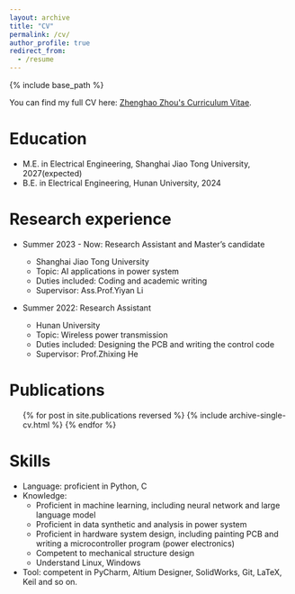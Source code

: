 ```yaml
---
layout: archive
title: "CV"
permalink: /cv/
author_profile: true
redirect_from:
  - /resume
---
```


{% include base_path %}

You can find my full CV here: [Zhenghao Zhou's Curriculum Vitae](../assets/CV-zzh-250721.pdf).

Education
======
* M.E. in Electrical Engineering, Shanghai Jiao Tong University, 2027(expected)
* B.E. in Electrical Engineering, Hunan University, 2024

Research experience
======
* Summer 2023 - Now: Research Assistant and Master’s candidate
  * Shanghai Jiao Tong University
  * Topic: AI applications in power system
  * Duties included: Coding and academic writing
  * Supervisor: Ass.Prof.Yiyan Li


* Summer 2022: Research Assistant
  * Hunan University
  * Topic: Wireless power transmission
  * Duties included: Designing the PCB and writing the control code
  * Supervisor: Prof.Zhixing He
  

Publications
======
  <ul>{% for post in site.publications reversed %}
    {% include archive-single-cv.html %}
  {% endfor %}</ul>
  
Skills
======
* Language: proficient in Python, C
* Knowledge:
  * Proficient in machine learning, including neural network and large language model
  * Proficient in data synthetic and analysis in power system
  * Proficient in hardware system design, including painting PCB and writing a microcontroller program (power electronics)
  * Competent to mechanical structure design
  * Understand Linux, Windows
* Tool: competent in PyCharm, Altium Designer, SolidWorks, Git, LaTeX, Keil and so on.

